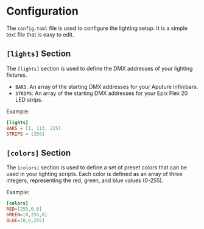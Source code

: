 # Configuration

The `config.toml` file is used to configure the lighting setup. It is a simple text file that is easy to edit.

## `[lights]` Section

The `[lights]` section is used to define the DMX addresses of your lighting fixtures.

*   `BARS`: An array of the starting DMX addresses for your Aputure Infinibars.
*   `STRIPS`: An array of the starting DMX addresses for your Epix Flex 20 LED strips.

Example:

```toml
[lights]
BARS = [1, 113, 225]
STRIPS = [350]
```

## `[colors]` Section

The `[colors]` section is used to define a set of preset colors that can be used in your lighting scripts. Each color is defined as an array of three integers, representing the red, green, and blue values (0-255).

Example:

```toml
[colors]
RED=[255,0,0]
GREEN=[0,255,0]
BLUE=[0,0,255]
```

